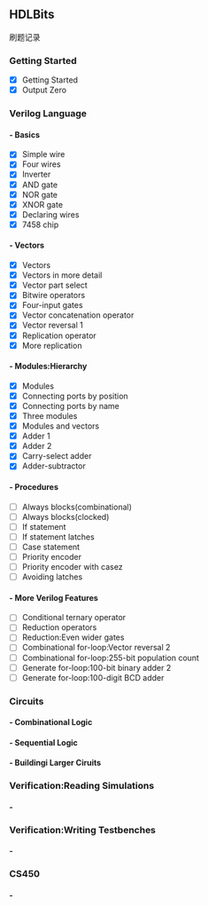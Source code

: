## HDLBits

刷题记录

### Getting Started 

- [x] Getting Started
- [x] Output Zero

### Verilog Language 

#### - Basics

- [x] Simple wire
- [x] Four wires 
- [x] Inverter
- [x] AND gate
- [x] NOR gate
- [x] XNOR gate
- [x] Declaring wires 
- [x] 7458 chip

#### - Vectors

- [x] Vectors
- [x] Vectors in more detail
- [x] Vector part select
- [x] Bitwire operators
- [x] Four-input gates
- [x] Vector concatenation operator
- [x] Vector reversal 1
- [x] Replication operator
- [x] More replication

#### - Modules:Hierarchy

- [x] Modules
- [x] Connecting ports by position
- [x] Connecting ports by name
- [x] Three modules
- [x] Modules and vectors
- [x] Adder 1
- [x] Adder 2
- [x] Carry-select adder
- [x] Adder-subtractor

#### - Procedures

- [ ] Always blocks(combinational)
- [ ] Always blocks(clocked)
- [ ] If statement
- [ ] If statement latches
- [ ] Case statement
- [ ] Priority encoder
- [ ] Priority encoder with casez
- [ ] Avoiding latches

#### - More Verilog Features

- [ ] Conditional ternary operator
- [ ] Reduction operators
- [ ] Reduction:Even wider gates
- [ ] Combinational for-loop:Vector reversal 2
- [ ] Combinational for-loop:255-bit population count 
- [ ] Generate for-loop:100-bit binary adder 2
- [ ] Generate for-loop:100-digit BCD adder

### Circuits

#### - Combinational Logic

#### - Sequential Logic

#### - Buildingi Larger Ciruits

### Verification:Reading Simulations 

#### - 

### Verification:Writing Testbenches

#### - 

### CS450

#### - 
